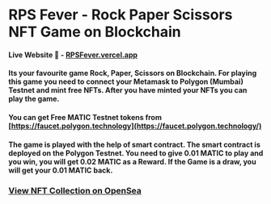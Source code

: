 # RPS Fever - Rock Paper Scissors NFT Game on Blockchain

#### Live Website 🚀 - [RPSFever.vercel.app](https://RPSFever.vercel.app)

#### Its your favourite game Rock, Paper, Scissors on Blockchain. For playing this game you need to connect your Metamask to Polygon (Mumbai) Testnet and mint free NFTs. After you have minted your NFTs you can play the game.

#### You can get Free MATIC Testnet tokens from [https://faucet.polygon.technology](https://faucet.polygon.technology/)

#### The game is played with the help of smart contract. The smart contract is deployed on the Polygon Testnet. You need to give 0.01 MATIC to play and you win, you will get 0.02 MATIC as a Reward. If the Game is a draw, you will get your 0.01 MATIC back.

### [View NFT Collection on OpenSea](https://testnets.opensea.io/collection/rps-fever-nft)
